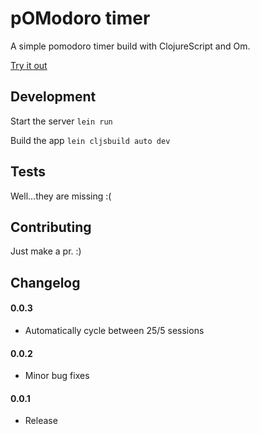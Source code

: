 # pOModoro timer

A simple pomodoro timer build with ClojureScript and Om.

[Try it out](http://pomodoro.trevorlandau.net)

## Development

Start the server `lein run`

Build the app `lein cljsbuild auto dev`

## Tests

Well...they are missing :(

## Contributing

Just make a pr. :)

## Changelog

#### 0.0.3
- Automatically cycle between 25/5 sessions

#### 0.0.2
- Minor bug fixes

#### 0.0.1
- Release
